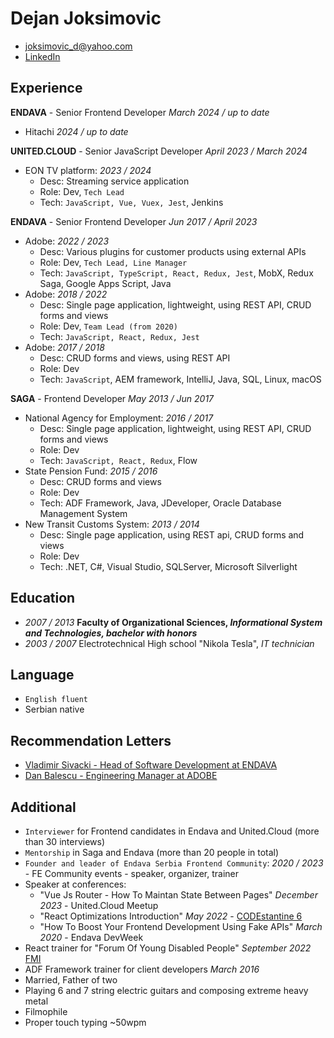 # Dejan Joksimovic
* joksimovic_d@yahoo.com
* [LinkedIn](https://www.linkedin.com/in/dejan-joksimovi%C4%87-60a95782/)

## Experience

<b>ENDAVA</b> - Senior Frontend Developer *March 2024 / up to date*
* Hitachi *2024 / up to date*

<b>UNITED.CLOUD</b> - Senior JavaScript Developer *April 2023 / March 2024*
* EON TV platform: *2023 / 2024*
    - Desc: Streaming service application
    - Role: Dev, `Tech Lead`
    - Tech: `JavaScript, Vue, Vuex, Jest`, Jenkins

<b>ENDAVA</b> - Senior Frontend Developer *Jun 2017 / April 2023*
* Adobe: *2022 / 2023*
    - Desc: Various plugins for customer products using external APIs
    - Role:  Dev, `Tech Lead, Line Manager`
    - Tech: `JavaScript, TypeScript, React, Redux, Jest`, MobX, Redux Saga, Google Apps Script, Java
* Adobe: *2018 / 2022*
    - Desc: Single page application, lightweight, using REST API, CRUD forms and views
    - Role: Dev, `Team Lead (from 2020)`
    - Tech: `JavaScript, React, Redux, Jest`
* Adobe: *2017 / 2018*
    - Desc: CRUD forms and views, using REST API
    - Role: Dev
    - Tech: `JavaScript`, AEM framework, IntelliJ, Java, SQL, Linux, macOS

<b>SAGA</b> - Frontend Developer *May 2013 / Jun 2017*
* National Agency for Employment: *2016 / 2017*
    - Desc: Single page application, lightweight, using REST API, CRUD forms and views
    - Role: Dev
    - Tech: `JavaScript, React, Redux`, Flow
* State Pension Fund: *2015 / 2016*
    - Desc: CRUD forms and views
    - Role: Dev
    - Tech: ADF Framework, Java, JDeveloper, Oracle Database Management System
* New Transit Customs System: *2013 / 2014*
    - Desc: Single page application, using REST api, CRUD forms and views
    - Role: Dev
    - Tech: .NET, C#, Visual Studio, SQLServer, Microsoft Silverlight

## Education
- *2007 / 2013*
__Faculty of Organizational Sciences, *Informational System and Technologies, bachelor with honors*__
- *2003 / 2007*
Electrotechnical High school "Nikola Tesla", *IT technician*

## Language
* `English fluent`
* Serbian native

## Recommendation Letters
* <a href="https://github.com/DejanJoksimovic/CV/raw/master/Recommendation%20from%20Vladimir%20Sivacki%20-%20ENDAVA.pdf" target="_blank">Vladimir Sivacki - Head of Software Development at ENDAVA</a>
* <a href="https://github.com/DejanJoksimovic/CV/raw/master/Recommandation%20from%20Dan%20Balescu%20-%20ADOBE.pdf" target="_blank">Dan Balescu - Engineering Manager at ADOBE</a>

## Additional
* `Interviewer` for Frontend candidates in Endava and United.Cloud (more than 30 interviews)
* `Mentorship` in Saga and Endava (more than 20 people in total)
* `Founder and leader of Endava Serbia Frontend Community`: *2020 / 2023* - FE Community events - speaker, organizer, trainer
* Speaker at conferences:
    * "Vue Js Router - How To Maintan State Between Pages" *December 2023* - United.Cloud Meetup
    * "React Optimizations Introduction" *May 2022* - [CODEstantine 6](https://codestantine.com/dejan-joksimovic/)
    * "How To Boost Your Frontend Development Using Fake APIs" *March 2020* - Endava DevWeek
* React trainer for "Forum Of Young Disabled People" *September 2022* [FMI](https://fmi.rs/)
* ADF Framework trainer for client developers *March 2016*
* Married, Father of two
* Playing 6 and 7 string electric guitars and composing extreme heavy metal
* Filmophile
* Proper touch typing ~50wpm
